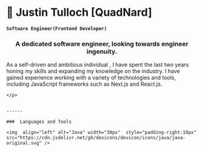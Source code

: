 # 🍏 Justin Tulloch [QuadNard]

**`Software Engineer(Frontend Developer)`**
<h3 align="center">A dedicated software engineer, looking towards engineer ingenuity.</h3>

As a self-driven and ambitious individual , I have spent the last two years honing my skills and expanding my knowledge on the industry. I have gained experience working with a variety of technologies and tools, including JavaScript frameworks such as Next.js and React.js. 

   <p align="left">
        <a href="">
  </a>
  
    </p>
    
    
    ------
    
    ###  Languages and Tools
    
    <img  align="left" alt="Java" width="30px"  style="padding-right:10px" src="https://cdn.jsdelivr.net/gh/devicons/devicon/icons/java/java-original.svg" />
